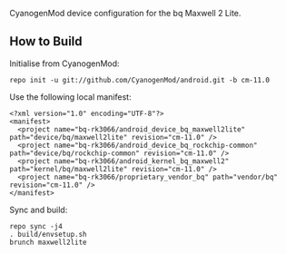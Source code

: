 CyanogenMod device configuration for the bq Maxwell 2 Lite.

How to Build
---------------

Initialise from CyanogenMod:

    repo init -u git://github.com/CyanogenMod/android.git -b cm-11.0

Use the following local manifest:

    <?xml version="1.0" encoding="UTF-8"?>
    <manifest>
      <project name="bq-rk3066/android_device_bq_maxwell2lite" path="device/bq/maxwell2lite" revision="cm-11.0" />
      <project name="bq-rk3066/android_device_bq_rockchip-common" path="device/bq/rockchip-common" revision="cm-11.0" />
      <project name="bq-rk3066/android_kernel_bq_maxwell2" path="kernel/bq/maxwell2lite" revision="cm-11.0" />
      <project name="bq-rk3066/proprietary_vendor_bq" path="vendor/bq" revision="cm-11.0" />
    </manifest>

Sync and build:

    repo sync -j4
    . build/envsetup.sh
    brunch maxwell2lite

